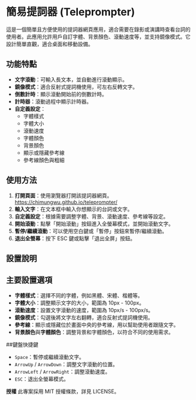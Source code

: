 # 簡易提詞器 (Teleprompter)

這是一個簡單且方便使用的提詞器網頁應用，適合需要在錄影或演講時查看台詞的使用者。此應用允許用戶自訂字體、背景顏色、滾動速度等，並支持鏡像模式。它設計簡單直觀，適合桌面和移動設備。

## 功能特點

- **文字滾動**：可輸入長文本，並自動進行滾動顯示。
- **鏡像模式**：適合反射式提詞機使用，可左右反轉文字。
- **倒數計時**：顯示滾動開始前的倒數計時。
- **計時器**：滾動過程中顯示計時器。
- **自定義設定**：
  - 字體樣式
  - 字體大小
  - 滾動速度
  - 字體顏色
  - 背景顏色
  - 顯示或隱藏參考線
  - 參考線顏色與粗細

## 使用方法

1. **打開頁面**：使用瀏覽器打開該提詞器網頁。 https://chimungwu.github.io/teleprompter/
2. **輸入文字**：在文本框中輸入你想顯示的台詞或文字。
3. **自定義設定**：根據需要調整字體、背景、滾動速度、參考線等設定。
4. **開始滾動**：點擊「開始滾動」按鈕進入全螢幕模式，並開始滾動文字。
5. **暫停/繼續滾動**：可以使用空白鍵或「暫停」按鈕來暫停/繼續滾動。
6. **退出全螢幕**：按下 ESC 鍵或點擊「退出全屏」按鈕。

## 設置說明

## 主要設置選項

- **字體樣式**：選擇不同的字體，例如黑體、宋體、楷體等。
- **字體大小**：調整顯示文字的大小，範圍為 10px - 100px。
- **滾動速度**：設置文字滾動的速度，範圍為 10px/s - 100px/s。
- **鏡像模式**：勾選後將文字左右翻轉，適合反射式提詞機使用。
- **參考線**：顯示或隱藏位於畫面中央的參考線，用以幫助使用者跟隨文字。
- **背景顏色**與**字體顏色**：調整背景和字體顏色，以符合不同的使用需求。

##鍵盤快捷鍵

- `Space`：暫停或繼續滾動文字。
- `ArrowUp` / `ArrowDown`：調整文字滾動的位置。
- `ArrowLeft` / `ArrowRight`：調整滾動速度。
- `ESC`：退出全螢幕模式。

**授權**
此專案採用 MIT 授權條款，詳見 LICENSE。

